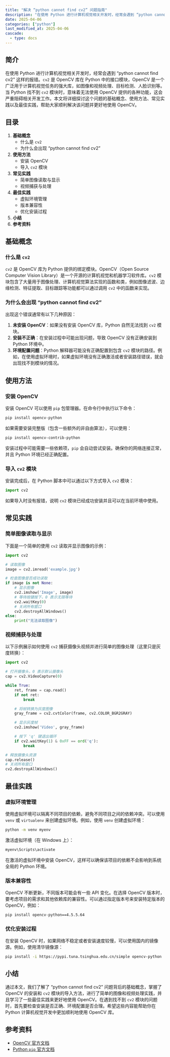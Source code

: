 ```yaml
---
title: "解决 “python cannot find cv2” 问题指南"
description: "在使用 Python 进行计算机视觉相关开发时，经常会遇到 “python cannot find cv2” 这样的报错。`cv2` 是 OpenCV 库在 Python 中的接口模块，OpenCV 是一个广泛用于计算机视觉任务的强大库，如图像和视频处理、目标检测、人脸识别等。当 Python 找不到 `cv2` 模块时，意味着无法使用 OpenCV 提供的各种功能，这会严重阻碍相关开发工作。本文将详细探讨这个问题的基础概念、使用方法、常见实践以及最佳实践，帮助大家顺利解决该问题并更好地使用 OpenCV。"
date: 2025-04-06
categories: ["python"]
last_modified_at: 2025-04-06
cascade:
  - type: docs
---
```



## 简介
在使用 Python 进行计算机视觉相关开发时，经常会遇到 “python cannot find cv2” 这样的报错。`cv2` 是 OpenCV 库在 Python 中的接口模块，OpenCV 是一个广泛用于计算机视觉任务的强大库，如图像和视频处理、目标检测、人脸识别等。当 Python 找不到 `cv2` 模块时，意味着无法使用 OpenCV 提供的各种功能，这会严重阻碍相关开发工作。本文将详细探讨这个问题的基础概念、使用方法、常见实践以及最佳实践，帮助大家顺利解决该问题并更好地使用 OpenCV。

<!-- more -->
## 目录
1. **基础概念**
    - 什么是 `cv2`
    - 为什么会出现 “python cannot find cv2”
2. **使用方法**
    - 安装 OpenCV
    - 导入 `cv2` 模块
3. **常见实践**
    - 简单图像读取与显示
    - 视频捕获与处理
4. **最佳实践**
    - 虚拟环境管理
    - 版本兼容性
    - 优化安装过程
5. **小结**
6. **参考资料**

## 基础概念
### 什么是 `cv2`
`cv2` 是 OpenCV 库为 Python 提供的绑定模块。OpenCV（Open Source Computer Vision Library）是一个开源的计算机视觉和机器学习软件库。`cv2` 模块包含了大量用于图像处理、计算机视觉算法实现的函数和类，例如图像滤波、边缘检测、特征提取、目标跟踪等功能都可以通过调用 `cv2` 中的函数来实现。

### 为什么会出现 “python cannot find cv2”
出现这个错误通常有以下几种原因：
1. **未安装 OpenCV**：如果没有安装 OpenCV 库，Python 自然无法找到 `cv2` 模块。
2. **安装不正确**：在安装过程中可能出现问题，导致 OpenCV 没有正确安装到 Python 环境中。
3. **环境配置问题**：Python 解释器可能没有正确配置到包含 `cv2` 模块的路径。例如，在使用虚拟环境时，如果虚拟环境没有正确激活或者安装路径错误，就会出现找不到模块的情况。

## 使用方法
### 安装 OpenCV
安装 OpenCV 可以使用 `pip` 包管理器。在命令行中执行以下命令：
```bash
pip install opencv-python
```
如果需要安装完整版（包含一些额外的非自由算法），可以使用：
```bash
pip install opencv-contrib-python
```
安装过程中可能需要一些依赖项，`pip` 会自动尝试安装。确保你的网络连接正常，并且 Python 环境已经正确配置。

### 导入 `cv2` 模块
安装完成后，在 Python 脚本中可以通过以下方式导入 `cv2` 模块：
```python
import cv2
```
如果导入时没有报错，说明 `cv2` 模块已经成功安装并且可以在当前环境中使用。

## 常见实践
### 简单图像读取与显示
下面是一个简单的使用 `cv2` 读取并显示图像的示例：
```python
import cv2

# 读取图像
image = cv2.imread('example.jpg')

# 检查图像是否成功读取
if image is not None:
    # 显示图像
    cv2.imshow('Image', image)
    # 等待按键按下，0 表示无限等待
    cv2.waitKey(0)
    # 关闭所有窗口
    cv2.destroyAllWindows()
else:
    print("无法读取图像")
```
### 视频捕获与处理
以下示例展示如何使用 `cv2` 捕获摄像头视频并进行简单的图像处理（这里只是灰度转换）：
```python
import cv2

# 打开摄像头，0 表示默认摄像头
cap = cv2.VideoCapture(0)

while True:
    ret, frame = cap.read()
    if not ret:
        break

    # 将帧转换为灰度图像
    gray_frame = cv2.cvtColor(frame, cv2.COLOR_BGR2GRAY)

    # 显示灰度帧
    cv2.imshow('Video', gray_frame)

    # 按下 'q' 键退出循环
    if cv2.waitKey(1) & 0xFF == ord('q'):
        break

# 释放摄像头资源
cap.release()
# 关闭所有窗口
cv2.destroyAllWindows()
```

## 最佳实践
### 虚拟环境管理
使用虚拟环境可以隔离不同项目的依赖，避免不同项目之间的依赖冲突。可以使用 `venv` 或 `virtualenv` 来创建虚拟环境。例如，使用 `venv` 创建虚拟环境：
```bash
python -m venv myenv
```
激活虚拟环境（在 Windows 上）：
```bash
myenv\Scripts\activate
```
在激活的虚拟环境中安装 OpenCV，这样可以确保该项目的依赖不会影响到系统全局的 Python 环境。

### 版本兼容性
OpenCV 不断更新，不同版本可能会有一些 API 变化。在选择 OpenCV 版本时，要考虑项目的需求和其他依赖库的兼容性。可以通过指定版本号来安装特定版本的 OpenCV，例如：
```bash
pip install opencv-python==4.5.5.64
```
### 优化安装过程
在安装 OpenCV 时，如果网络不稳定或者安装速度较慢，可以使用国内的镜像源。例如，使用清华镜像源：
```bash
pip install -i https://pypi.tuna.tsinghua.edu.cn/simple opencv-python
```

## 小结
通过本文，我们了解了 “python cannot find cv2” 问题背后的基础概念，掌握了 OpenCV 的安装和 `cv2` 模块的导入方法，进行了简单的图像和视频处理实践，并且学习了一些最佳实践来更好地使用 OpenCV。在遇到找不到 `cv2` 模块的问题时，首先要检查安装是否正确、环境配置是否合理。希望这些内容能帮助你在 Python 计算机视觉开发中更加顺利地使用 OpenCV 库。

## 参考资料
- [OpenCV 官方文档](https://opencv.org/releases/)
- [Python `pip` 官方文档](https://pip.pypa.io/en/stable/)